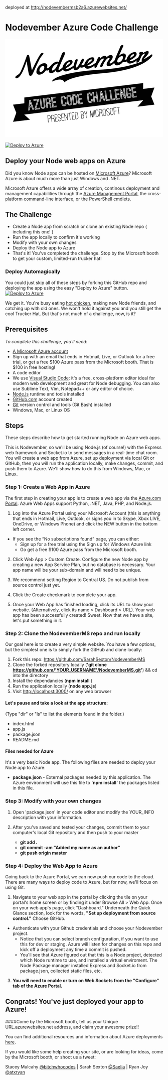 deployed at http://nodevembermsb2a6.azurewebsites.net/

# Nodevember Azure Code Challenge
 
 ![Nodevember Logo](/images/logo.png)

[![Deploy to Azure](http://azuredeploy.net/deploybutton.png)](https://azuredeploy.net/)
 
## Deploy your Node web apps on Azure

Did you know Node apps can be hosted on [Microsoft Azure](http://azure.microsoft.com)? Microsoft Azure is about much more than just Windows and .NET.

Microsoft Azure offers a wide array of creation, continous deployment and management capabilities through the [Azure Management Portal](http://manage.windowsazure.com), the cross-platform command-line interface, or the PowerShell cmdlets.

## The Challenge
* Create a Node app from scratch or clone an existing Node repo ( including this one! ) 
* Run the app locally to confirm it's working
* Modify with your own changes
* Deploy the Node app to Azure
* That's it! You've completed the challenge. Stop by the Microsoft booth to get your custom, limited-run trucker hat!


### Deploy Automagically
You could just skip all of these steps by forking this GitHub repo and deploying the app using the easy "Deploy to Azure" button. 
[![Deploy to Azure](http://azuredeploy.net/deploybutton.png)](https://azuredeploy.net/)

 We get it. You're busy eating [hot chicken](https://www.thrillist.com/eat/nashville/nashville-s-best-hot-chicken-restaurants), making new Node friends, and catching up with old ones. We won't hold it against you and you still get the cool Trucker Hat. But that's not much of a challenge, now, is it?

## Prerequisites

*To complete this challenge, you'll need:* 
* [A Microsoft Azure account](http://azure.microsoft.com)
 * Sign up with an email that ends in Hotmail, Live, or Outlook for a free trial, or get a free $100 Azure pass from the Microsoft booth. That is $100 in free hosting!
* A code editor
 * We use [Visual Studio Code](https://code.visualstudio.com/): it's a free, cross-platform editor ideal for modern web development and great for Node debugging. You can also use Sublime Text, Vim, Notepad++ or any editor of choice.
* [Node.js](https://nodejs.org/en/) runtime and tools installed
* [GitHub.com](http://github.com) account created
* [Git](http://git-scm.com/) version control and tools (Git Bash) installed 
* Windows, Mac, or Linux OS

## Steps
These steps describe how to get started running Node on Azure web apps.

This is Nodevember, so we'll be using Node.js (of course!) with the Express web framework and Socket.io to send messages in a real-time chat room. You will create a web app from Azure, set up deployment via local Git or GitHub, then you will run the application locally, make changes, commit, and push them to Azure. We'll show how to do this from Windows, Mac, or Linux. 

### Step 1: Create a Web App in Azure

The first step in creating your app is to create a web app via the [Azure.com Portal](http://azure.microsoft.com). Azure Web Apps support Python, .NET, Java, PHP, and Node.js. 

1. Log into the Azure Portal using your Microsoft Account (this is anything that ends in Hotmail, Live, Outlook, or signs you in to Skype, Xbox LIVE, OneDrive, or Windows Phone) and click the NEW button in the bottom left corner. 
 * If you see the “No subscriptions found” page, you can either:
   - Sign up for a free trial using the Sign up for Windows Azure link
    - Go get a free $100 Azure pass from the Microsoft booth.

2. Click Web App > Custom Create. Configure the new Node app by creating a new App Service Plan, but no database is necessary. Your app name will be your sub-domain and will need to be unique. 

3. We recommend setting Region to Central US. Do not publish from source control just yet.

4. Click the Create checkmark to complete your app.

5. Once your Web App has finished loading, click its URL to show your website. (Alternatively, click its name > Dashboard > URL). Your web app has been successfully created! Sweet. Now that we have a site, let's put something in it.

### Step 2: Clone the NodevemberMS repo and run locally

Our goal here is to create a very simple website. You have a few options, but the simplest one is to simply fork the GitHub and clone locally:

1. Fork this repo: https://github.com/SarahSexton/NodevemberMS
2. Clone the forked repository locally (**'git clone https://github.com/'YOUR_USERNAME'/NodevemberMS.git'**) && cd into the directory
3. Install the dependancies (**npm install** )
4. Run the application locally (**node app.js**)
5. Visit [http://localhost:3000/](http://localhost:3000/) on any web browser

#### Let's pause and take a look at the app structure:
(Type "dir" or "ls" to list the elements found in the folder.)
- index.html
- app.js
- package.json
- README.md

#### Files needed for Azure
It's a very basic Node app. The following files are needed to deploy your Node app to Azure:

* **package.json** - External packages needed by this application. The Azure environment will use this file to **'npm install'** the packages listed in this file. 

### Step 3: Modify with your own changes

1. Open 'package.json' in your code editor and modify the YOUR_INFO description with your information.
 
2. After you've saved and tested your changes, commit them to your computer's local Git repository and then push to your master
   - **git add .**
   - **git commit -am "Added my name as an author"**
   - **git push origin master**
 

### Step 4: Deploy the Web App to Azure

Going back to the Azure Portal, we can now push our code to the cloud. There are many ways to deploy code to Azure, but for now, we'll focus on using Git.

1. Navigate to your web app in the portal by clicking the tile on your portal's home screen or by finding it under Browse All > Web App. Once on your web app's page, click "Dashboard." Underneath the Quick Glance section, look for the words, **"Set up deployment from source control."** Choose  GitHub.
 * Authenticate with your Github credentials and choose your Nodevember project. 
   - Notice that you can select branch configuration, if you want to use this for dev or staging. Azure will listen for changes on this repo and kick off a deployment any time a commit is pushed.
   - You'll see that Azure figured out that this is a Node project, detected which Node runtime to use, and installed a virtual enviroment. The Node Package manager installed Express and Socket.io from package.json, collected static files, etc.

3. **You will need to enable or turn on Web Sockets from the "Configure" tab of the Azure Portal.**
 
## Congrats! You've just deployed your app to Azure!

####Come by the Microsoft booth, tell us your Unique URL.azurewebsites.net address, and claim your awesome prize!!

You can find additional resources and information about Azure deployments [here](http://blogs.msdn.com/b/sarahsays/archive/2015/08/31/building-your-first-node-js-app-and-publishing-to-azure.aspx). 

If you would like some help creating your site, or are looking for ideas, come by the Microsoft booth, or shoot us a tweet: 

Stacey Mulcahy [@bitchwhocodes](https://twitter.com/bitchwhocodes)
 | Sarah Sexton [@Saelia](https://twitter.com/Saelia)
| Ryan Joy [@atxryan](https://twitter.com/atxryan)

